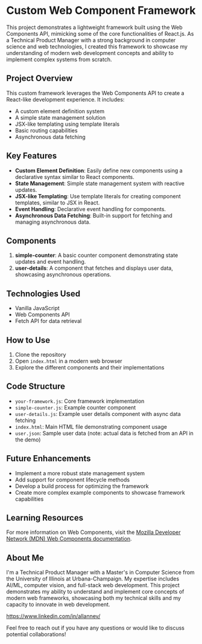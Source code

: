 # Custom Web Component Framework

This project demonstrates a lightweight framework built using the Web Components API, mimicking some of the core functionalities of React.js. As a Technical Product Manager with a strong background in computer science and web technologies, I created this framework to showcase my understanding of modern web development concepts and ability to implement complex systems from scratch.

## Project Overview

This custom framework leverages the Web Components API to create a React-like development experience. It includes:

- A custom element definition system
- A simple state management solution
- JSX-like templating using template literals
- Basic routing capabilities
- Asynchronous data fetching

## Key Features

- **Custom Element Definition**: Easily define new components using a declarative syntax similar to React components.
- **State Management**: Simple state management system with reactive updates.
- **JSX-like Templating**: Use template literals for creating component templates, similar to JSX in React.
- **Event Handling**: Declarative event handling for components.
- **Asynchronous Data Fetching**: Built-in support for fetching and managing asynchronous data.

## Components

1. **simple-counter**: A basic counter component demonstrating state updates and event handling.
2. **user-details**: A component that fetches and displays user data, showcasing asynchronous operations.

## Technologies Used

- Vanilla JavaScript
- Web Components API
- Fetch API for data retrieval

## How to Use

1. Clone the repository
2. Open `index.html` in a modern web browser
3. Explore the different components and their implementations

## Code Structure

- `your-framework.js`: Core framework implementation
- `simple-counter.js`: Example counter component
- `user-details.js`: Example user details component with async data fetching
- `index.html`: Main HTML file demonstrating component usage
- `user.json`: Sample user data (note: actual data is fetched from an API in the demo)

## Future Enhancements

- Implement a more robust state management system
- Add support for component lifecycle methods
- Develop a build process for optimizing the framework
- Create more complex example components to showcase framework capabilities

## Learning Resources

For more information on Web Components, visit the [Mozilla Developer Network (MDN) Web Components documentation](https://developer.mozilla.org/en-US/docs/Web/API/Web_components).

## About Me

I'm a Technical Product Manager with a Master's in Computer Science from the University of Illinois at Urbana-Champaign. My expertise includes AI/ML, computer vision, and full-stack web development. This project demonstrates my ability to understand and implement core concepts of modern web frameworks, showcasing both my technical skills and my capacity to innovate in web development.

https://www.linkedin.com/in/allannev/

Feel free to reach out if you have any questions or would like to discuss potential collaborations!
